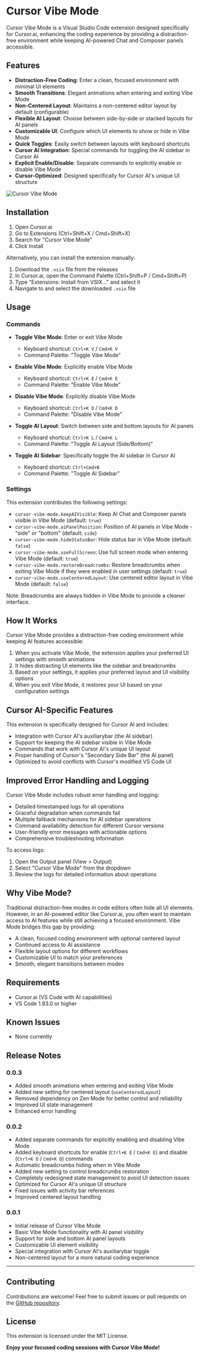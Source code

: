 # Cursor Vibe Mode

Cursor Vibe Mode is a Visual Studio Code extension designed specifically for Cursor.ai, enhancing the coding experience by providing a distraction-free environment while keeping AI-powered Chat and Composer panels accessible.

## Features

- **Distraction-Free Coding**: Enter a clean, focused environment with minimal UI elements
- **Smooth Transitions**: Elegant animations when entering and exiting Vibe Mode
- **Non-Centered Layout**: Maintains a non-centered editor layout by default (configurable)
- **Flexible AI Layout**: Choose between side-by-side or stacked layouts for AI panels
- **Customizable UI**: Configure which UI elements to show or hide in Vibe Mode
- **Quick Toggles**: Easily switch between layouts with keyboard shortcuts
- **Cursor AI Integration**: Special commands for toggling the AI sidebar in Cursor AI
- **Explicit Enable/Disable**: Separate commands to explicitly enable or disable Vibe Mode
- **Cursor-Optimized**: Designed specifically for Cursor AI's unique UI structure


![Cursor Vibe Mode](images/placeholder-1335x694.png)

## Installation

1. Open Cursor.ai
2. Go to Extensions (Ctrl+Shift+X / Cmd+Shift+X)
3. Search for "Cursor Vibe Mode"
4. Click Install

Alternatively, you can install the extension manually:
1. Download the `.vsix` file from the releases
2. In Cursor.ai, open the Command Palette (Ctrl+Shift+P / Cmd+Shift+P)
3. Type "Extensions: Install from VSIX..." and select it
4. Navigate to and select the downloaded `.vsix` file

## Usage

### Commands

- **Toggle Vibe Mode**: Enter or exit Vibe Mode
  - Keyboard shortcut: `Ctrl+K V` / `Cmd+K V`
  - Command Palette: "Toggle Vibe Mode"

- **Enable Vibe Mode**: Explicitly enable Vibe Mode
  - Keyboard shortcut: `Ctrl+K E` / `Cmd+K E`
  - Command Palette: "Enable Vibe Mode"

- **Disable Vibe Mode**: Explicitly disable Vibe Mode
  - Keyboard shortcut: `Ctrl+K D` / `Cmd+K D`
  - Command Palette: "Disable Vibe Mode"

- **Toggle AI Layout**: Switch between side and bottom layouts for AI panels
  - Keyboard shortcut: `Ctrl+K L` / `Cmd+K L`
  - Command Palette: "Toggle AI Layout (Side/Bottom)"

- **Toggle AI Sidebar**: Specifically toggle the AI sidebar in Cursor AI
  - Keyboard shortcut: `Ctrl+Cmd+B`
  - Command Palette: "Toggle AI Sidebar"

### Settings

This extension contributes the following settings:

* `cursor-vibe-mode.keepAIVisible`: Keep AI Chat and Composer panels visible in Vibe Mode (default: `true`)
* `cursor-vibe-mode.aiPanelPosition`: Position of AI panels in Vibe Mode - "side" or "bottom" (default: `side`)
* `cursor-vibe-mode.hideStatusBar`: Hide status bar in Vibe Mode (default: `false`)
* `cursor-vibe-mode.useFullScreen`: Use full screen mode when entering Vibe Mode (default: `true`)
* `cursor-vibe-mode.restoreBreadcrumbs`: Restore breadcrumbs when exiting Vibe Mode if they were enabled in user settings (default: `true`)
* `cursor-vibe-mode.useCenteredLayout`: Use centered editor layout in Vibe Mode (default: `false`)

Note: Breadcrumbs are always hidden in Vibe Mode to provide a cleaner interface.

## How It Works

Cursor Vibe Mode provides a distraction-free coding environment while keeping AI features accessible:

1. When you activate Vibe Mode, the extension applies your preferred UI settings with smooth animations
2. It hides distracting UI elements like the sidebar and breadcrumbs
3. Based on your settings, it applies your preferred layout and UI visibility options
4. When you exit Vibe Mode, it restores your UI based on your configuration settings

## Cursor AI-Specific Features

This extension is specifically designed for Cursor AI and includes:

- Integration with Cursor AI's auxiliarybar (the AI sidebar)
- Support for keeping the AI sidebar visible in Vibe Mode
- Commands that work with Cursor AI's unique UI layout
- Proper handling of Cursor's "Secondary Side Bar" (the AI panel)
- Optimized to avoid conflicts with Cursor's modified VS Code UI

## Improved Error Handling and Logging

Cursor Vibe Mode includes robust error handling and logging:

- Detailed timestamped logs for all operations
- Graceful degradation when commands fail
- Multiple fallback mechanisms for AI sidebar operations
- Command availability detection for different Cursor versions
- User-friendly error messages with actionable options
- Comprehensive troubleshooting information

To access logs:
1. Open the Output panel (View > Output)
2. Select "Cursor Vibe Mode" from the dropdown
3. Review the logs for detailed information about operations

## Why Vibe Mode?

Traditional distraction-free modes in code editors often hide all UI elements. However, in an AI-powered editor like Cursor.ai, you often want to maintain access to AI features while still achieving a focused environment. Vibe Mode bridges this gap by providing:

- A clean, focused coding environment with optional centered layout
- Continued access to AI assistance
- Flexible layout options for different workflows
- Customizable UI to match your preferences
- Smooth, elegant transitions between modes

## Requirements

- Cursor.ai (VS Code with AI capabilities)
- VS Code 1.93.0 or higher

## Known Issues

- None currently

## Release Notes

### 0.0.3

- Added smooth animations when entering and exiting Vibe Mode
- Added new setting for centered layout (`useCenteredLayout`)
- Removed dependency on Zen Mode for better control and reliability
- Improved UI state management
- Enhanced error handling

### 0.0.2

- Added separate commands for explicitly enabling and disabling Vibe Mode
- Added keyboard shortcuts for enable (`Ctrl+K E` / `Cmd+K E`) and disable (`Ctrl+K D` / `Cmd+K D`) commands
- Automatic breadcrumbs hiding when in Vibe Mode
- Added new setting to control breadcrumbs restoration
- Completely redesigned state management to avoid UI detection issues
- Optimized for Cursor AI's unique UI structure
- Fixed issues with activity bar references
- Improved centered layout handling

### 0.0.1

- Initial release of Cursor Vibe Mode
- Basic Vibe Mode functionality with AI panel visibility
- Support for side and bottom AI panel layouts
- Customizable UI element visibility
- Special integration with Cursor AI's auxiliarybar toggle
- Non-centered layout for a more natural coding experience

---

## Contributing

Contributions are welcome! Feel free to submit issues or pull requests on the [GitHub repository](https://github.com/jshmllr/cursor-vibe-mode).

## License

This extension is licensed under the MIT License.

**Enjoy your focused coding sessions with Cursor Vibe Mode!**
